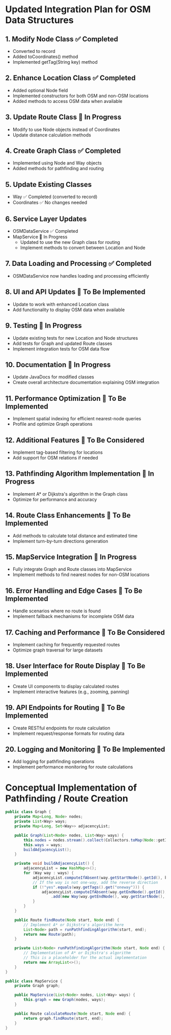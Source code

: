 # Updated Integration Plan for OSM Data Structures

## 1. Modify Node Class ✅ Completed
- Converted to record
- Added toCoordinates() method
- Implemented getTag(String key) method

## 2. Enhance Location Class ✅ Completed
- Added optional Node field
- Implemented constructors for both OSM and non-OSM locations
- Added methods to access OSM data when available

## 3. Update Route Class 🔄 In Progress
- Modify to use Node objects instead of Coordinates
- Update distance calculation methods

## 4. Create Graph Class ✅ Completed
- Implemented using Node and Way objects
- Added methods for pathfinding and routing

## 5. Update Existing Classes
- Way ✅ Completed (converted to record)
- Coordinates ✅ No changes needed

## 6. Service Layer Updates
- OSMDataService ✅ Completed
- MapService 🔄 In Progress
  - Updated to use the new Graph class for routing
  - Implement methods to convert between Location and Node

## 7. Data Loading and Processing ✅ Completed
- OSMDataService now handles loading and processing efficiently

## 8. UI and API Updates 🔲 To Be Implemented
- Update to work with enhanced Location class
- Add functionality to display OSM data when available

## 9. Testing 🔄 In Progress
- Update existing tests for new Location and Node structures
- Add tests for Graph and updated Route classes
- Implement integration tests for OSM data flow

## 10. Documentation 🔄 In Progress
- Update JavaDocs for modified classes
- Create overall architecture documentation explaining OSM integration

## 11. Performance Optimization 🔲 To Be Implemented
- Implement spatial indexing for efficient nearest-node queries
- Profile and optimize Graph operations

## 12. Additional Features 🔲 To Be Considered
- Implement tag-based filtering for locations
- Add support for OSM relations if needed

## 13. Pathfinding Algorithm Implementation 🔄 In Progress
- Implement A* or Dijkstra's algorithm in the Graph class
- Optimize for performance and accuracy

## 14. Route Class Enhancements 🔲 To Be Implemented
- Add methods to calculate total distance and estimated time
- Implement turn-by-turn directions generation

## 15. MapService Integration 🔄 In Progress
- Fully integrate Graph and Route classes into MapService
- Implement methods to find nearest nodes for non-OSM locations

## 16. Error Handling and Edge Cases 🔲 To Be Implemented
- Handle scenarios where no route is found
- Implement fallback mechanisms for incomplete OSM data

## 17. Caching and Performance 🔲 To Be Considered
- Implement caching for frequently requested routes
- Optimize graph traversal for large datasets

## 18. User Interface for Route Display 🔲 To Be Implemented
- Create UI components to display calculated routes
- Implement interactive features (e.g., zooming, panning)

## 19. API Endpoints for Routing 🔲 To Be Implemented
- Create RESTful endpoints for route calculation
- Implement request/response formats for routing data

## 20. Logging and Monitoring 🔲 To Be Implemented
- Add logging for pathfinding operations
- Implement performance monitoring for route calculations

# Conceptual Implementation of Pathfinding / Route Creation

```java
public class Graph {
    private Map<Long, Node> nodes;
    private List<Way> ways;
    private Map<Long, Set<Way>> adjacencyList;

    public Graph(List<Node> nodes, List<Way> ways) {
        this.nodes = nodes.stream().collect(Collectors.toMap(Node::getId, n -> n));
        this.ways = ways;
        buildAdjacencyList();
    }

    private void buildAdjacencyList() {
        adjacencyList = new HashMap<>();
        for (Way way : ways) {
            adjacencyList.computeIfAbsent(way.getStartNode().getId(), k -> new HashSet<>()).add(way);
            // If the way is not one-way, add the reverse direction
            if (!"yes".equals(way.getTags().get("oneway"))) {
                adjacencyList.computeIfAbsent(way.getEndNode().getId(), k -> new HashSet<>())
                    .add(new Way(way.getEndNode(), way.getStartNode(), way.getData()));
            }
        }
    }

    public Route findRoute(Node start, Node end) {
        // Implement A* or Dijkstra's algorithm here
        List<Node> path = runPathfindingAlgorithm(start, end);
        return new Route(path);
    }

    private List<Node> runPathfindingAlgorithm(Node start, Node end) {
        // Implementation of A* or Dijkstra's algorithm
        // This is a placeholder for the actual implementation
        return new ArrayList<>();
    }
}

public class MapService {
    private Graph graph;

    public MapService(List<Node> nodes, List<Way> ways) {
        this.graph = new Graph(nodes, ways);
    }

    public Route calculateRoute(Node start, Node end) {
        return graph.findRoute(start, end);
    }
}
```